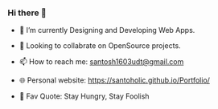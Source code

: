 ### Hi there 👋

- 🔭 I’m currently Designing and Developing Web Apps.
- 💬 Looking to collabrate on OpenSource projects.
- 📫 How to reach me: santosh1603udt@gmail.com
- 🌐 Personal website: https://santoholic.github.io/Portfolio/


- 🔆 Fav Quote: Stay Hungry, Stay Foolish

